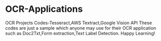 # OCR-Applications
OCR Projects Codes-Tesseract,AWS Textract,Google Vision API
These codes are just a sample which anyone may use for their OCR application such as Doc2Txt,Form extraction,Text Label Detection.
Happy Learning!
